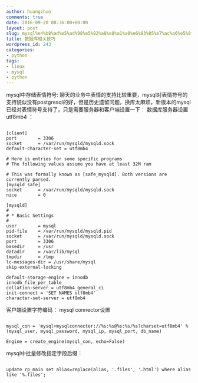 ```yaml
---
author: huangzhuo
comments: true
date: 2016-09-20 08:36:00+00:00
layout: post
slug: mysql%e4%b8%ad%e5%ad%98%e5%82%a8%e8%a1%a8%e6%83%85%e7%ac%a6%e5%8f%b7
title: 数据库相关技巧
wordpress_id: 243
categories:
- python
tags:
- linux
- mysql
- python
---
```

 

mysql中存储表情符号:
聊天的业务中表情的支持比较重要，mysql对表情符号的支持貌似没有postgresql的好，但是历史遗留问题，换库太麻烦，新版本的mysql已经对表情符号支持了，只是需要服务器和客户端设置一下：
数据库服务器设置utf8mb4 ：

``` shell

[client]
port        = 3306
socket      = /var/run/mysqld/mysqld.sock
default-character-set = utf8mb4

# Here is entries for some specific programs
# The following values assume you have at least 32M ram

# This was formally known as [safe_mysqld]. Both versions are currently parsed.
[mysqld_safe]
socket      = /var/run/mysqld/mysqld.sock
nice        = 0

[mysqld]
#
# * Basic Settings
#
user        = mysql
pid-file    = /var/run/mysqld/mysqld.pid
socket      = /var/run/mysqld/mysqld.sock
port        = 3306
basedir     = /usr
datadir     = /var/lib/mysql
tmpdir      = /tmp
lc-messages-dir = /usr/share/mysql
skip-external-locking

default-storage-engine = innodb
innodb_file_per_table
collation-server = utf8mb4_general_ci
init-connect = 'SET NAMES utf8mb4'
character-set-server = utf8mb4

```



客户端设置字符编码：
mysql connector设置

```

mysql_con = 'mysql+mysqlconnector://%s:%s@%s:%s/%s?charset=utf8mb4' % (mysql_user, mysql_password, mysql_ip, mysql_port, db_name)

Engine = create_engine(mysql_con, echo=False)

```


mysql中批量修改指定字段后缀：

```

update rp_main set alias=replace(alias, '.files', '.html') where alias like '%.files';

```



